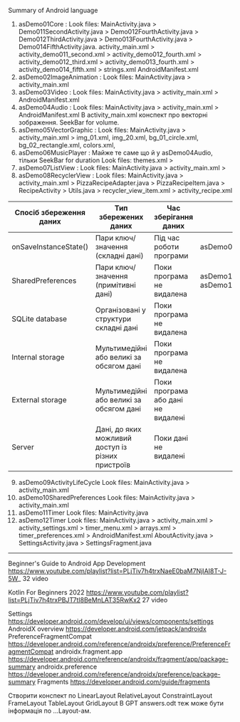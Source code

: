 Summary of Android language

1) asDemo01Core :
    Look files: MainActivity.java > Demo011SecondActivity.java > Demo012FourthActivity.java > Demo012ThirdActivity.java > Demo013FourthActivity.java > Demo014FifthActivity.java.
                activity_main.xml > activity_demo011_second.xml > activity_demo012_fourth.xml > activity_demo012_third.xml > activity_demo013_fourth.xml > activity_demo014_fifth.xml > strings.xml
                AndroidManifest.xml
2) asDemo02ImageAnimation : 
     Look files: MainActivity.java > activity_main.xml
3) asDemo03Video :
   Look files: MainActivity.java > activity_main.xml > AndroidManifest.xml
4) asDemo04Audio :
   Look files: MainActivity.java > activity_main.xml > AndroidManifest.xml
   В activity_main.xml конспект про векторні зображення.
   SeekBar for volume.
5) asDemo05VectorGraphic :
   Look files: MainActivity.java > activity_main.xml > img_01.xml, img_20.xml, bg_01_circle.xml, bg_02_rectangle.xml, colors.xml,
6) asDemo06MusicPlayer : Майже те саме що й у asDemo04Audio, тільки SeekBar for duration
   Look files: themes.xml > 
7) asDemo07ListView :
   Look files: MainActivity.java > activity_main.xml > 
8) asDemo08RecyclerView :
   Look files: MainActivity.java > activity_main.xml > PizzaRecipeAdapter.java > PizzaRecipeItem.java
               > RecipeActivity > Utils.java > recycler_view_item.xml > activity_recipe.xml

| Спосіб збереження даних | Тип збережених даних                              | Час зберігання даних               | Проект                      |
|--------------------------|---------------------------------------------------|-------------------------------------|-----------------------------|
| onSaveInstanceState()    | Пари ключ/значення (складні дані)                 | Під час роботи програми            | asDemo09ActivityLifeCycle   |
| SharedPreferences        | Пари ключ/значення (примітивні дані)              | Поки програма не видалена          | asDemo10SharedPreferences, asDemo12Timer |
| SQLite database          | Організовані у структури складні дані             | Поки програма не видалена          |                             |
| Internal storage         | Мультимедійні або великі за обсягом дані          | Поки програма не видалена          |                             |
| External storage         | Мультимедійні або великі за обсягом дані          | Поки програма або дані не видалені |                             |
| Server                   | Дані, до яких можливий доступ із різних пристроїв | Поки дані не видалені              |                             |

9) asDemo09ActivityLifeCycle
   Look files: MainActivity.java > activity_main.xml  
10) asDemo10SharedPreferences
    Look files: MainActivity.java > activity_main.xml
10) asDemo11Timer
    Look files: MainActivity.java
10) asDemo12Timer
    Look files: MainActivity.java > activity_main.xml > activity_settings.xml > timer_menu.xml > arrays.xml > timer_preferences.xml > AndroidManifest.xml
    AboutActivity.java > SettingsActivity.java > SettingsFragment.java

******

Beginner's Guide to Android App Development
https://www.youtube.com/playlist?list=PLjTiv7h4trxNaeE0baM7NjIAI8T-J-5W_
32 video

Kotlin For Beginners 2022
https://www.youtube.com/playlist?list=PLjTiv7h4trxPBJT7tI8BeMnLAT35RwKx2
27 video

Settings
https://developer.android.com/develop/ui/views/components/settings
AndroidX overview
https://developer.android.com/jetpack/androidx
PreferenceFragmentCompat
https://developer.android.com/reference/androidx/preference/PreferenceFragmentCompat
androidx.fragment.app
https://developer.android.com/reference/androidx/fragment/app/package-summary
androidx.preference
https://developer.android.com/reference/androidx/preference/package-summary
Fragments
https://developer.android.com/guide/fragments



Створити конспект по 
LinearLayout
RelativeLayout
ConstraintLayout
FrameLayout
TableLayout
GridLayout
В GPT answers.odt теж може бути інформація по ...Layout-ам.



    
